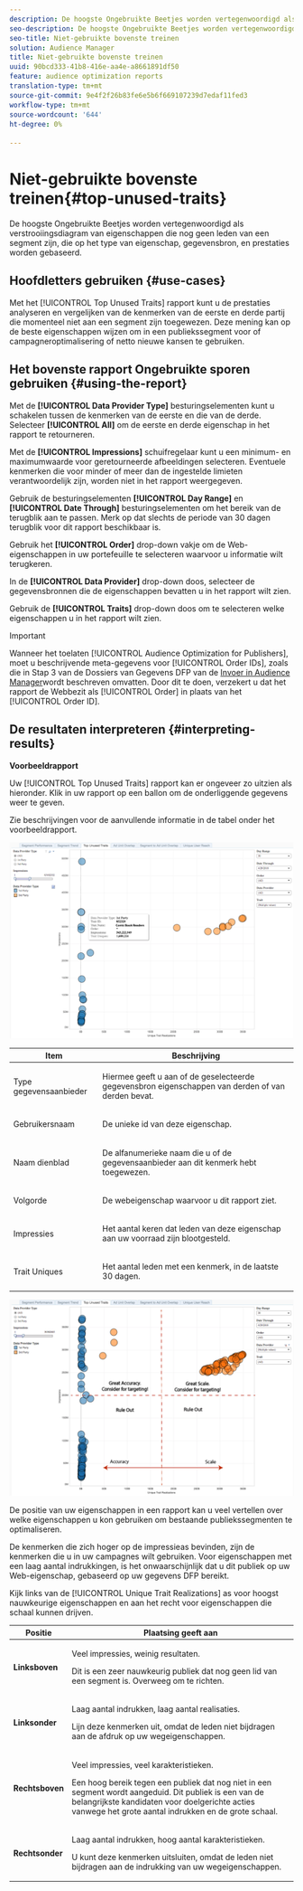 ```yaml
---
description: De hoogste Ongebruikte Beetjes worden vertegenwoordigd als verstrooiingsdiagram van eigenschappen die nog geen leden van een segment zijn, die op het type van eigenschap, gegevensbron, en prestaties worden gebaseerd.
seo-description: De hoogste Ongebruikte Beetjes worden vertegenwoordigd als verstrooiingsdiagram van eigenschappen die nog geen leden van een segment zijn, die op het type van eigenschap, gegevensbron, en prestaties worden gebaseerd.
seo-title: Niet-gebruikte bovenste treinen
solution: Audience Manager
title: Niet-gebruikte bovenste treinen
uuid: 90bcd333-41b8-416e-aa4e-a8661891df50
feature: audience optimization reports
translation-type: tm+mt
source-git-commit: 9e4f2f26b83fe6e5b6f669107239d7edaf11fed3
workflow-type: tm+mt
source-wordcount: '644'
ht-degree: 0%

---
```



# Niet-gebruikte bovenste treinen{#top-unused-traits}

De hoogste Ongebruikte Beetjes worden vertegenwoordigd als verstrooiingsdiagram van eigenschappen die nog geen leden van een segment zijn, die op het type van eigenschap, gegevensbron, en prestaties worden gebaseerd.

## Hoofdletters gebruiken {#use-cases}

Met het [!UICONTROL Top Unused Traits] rapport kunt u de prestaties analyseren en vergelijken van de kenmerken van de eerste en derde partij die momenteel niet aan een segment zijn toegewezen. Deze mening kan op de beste eigenschappen wijzen om in een publiekssegment voor of campagneroptimalisering of netto nieuwe kansen te gebruiken.

## Het bovenste rapport Ongebruikte sporen gebruiken {#using-the-report}

Met de **[!UICONTROL Data Provider Type]** besturingselementen kunt u schakelen tussen de kenmerken van de eerste en die van de derde. Selecteer **[!UICONTROL All]** om de eerste en derde eigenschap in het rapport te retourneren.

Met de **[!UICONTROL Impressions]** schuifregelaar kunt u een minimum- en maximumwaarde voor geretourneerde afbeeldingen selecteren. Eventuele kenmerken die voor minder of meer dan de ingestelde limieten verantwoordelijk zijn, worden niet in het rapport weergegeven.

Gebruik de besturingselementen **[!UICONTROL Day Range]** en **[!UICONTROL Date Through]** besturingselementen om het bereik van de terugblik aan te passen. Merk op dat slechts de periode van 30 dagen terugblik voor dit rapport beschikbaar is.

Gebruik het **[!UICONTROL Order]** drop-down vakje om de Web-eigenschappen in uw portefeuille te selecteren waarvoor u informatie wilt terugkeren.

In de **[!UICONTROL Data Provider]** drop-down doos, selecteer de gegevensbronnen die de eigenschappen bevatten u in het rapport wilt zien.

Gebruik de **[!UICONTROL Traits]** drop-down doos om te selecteren welke eigenschappen u in het rapport wilt zien.

>[!IMPORTANT]
>
>Wanneer het toelaten [!UICONTROL Audience Optimization for Publishers], moet u beschrijvende meta-gegevens voor [!UICONTROL Order IDs], zoals die in Stap 3 van de Dossiers van Gegevens DFP van de [Invoer in Audience Manager](../../../reporting/audience-optimization-reports/aor-publishers/import-dfp.md)wordt beschreven omvatten. Door dit te doen, verzekert u dat het rapport de Webbezit als [!UICONTROL Order] in plaats van het [!UICONTROL Order ID].

## De resultaten interpreteren {#interpreting-results}

**Voorbeeldrapport**

Uw [!UICONTROL Top Unused Traits] rapport kan er ongeveer zo uitzien als hieronder. Klik in uw rapport op een ballon om de onderliggende gegevens weer te geven.

Zie beschrijvingen voor de aanvullende informatie in de tabel onder het voorbeeldrapport.

![](assets/publisher_unused_traits.png)

<table id="table_AFE2540583C34835B04584693ADFD26A"> 
 <thead> 
  <tr> 
   <th colname="col1" class="entry"> Item </th> 
   <th colname="col2" class="entry"> Beschrijving </th> 
  </tr>
 </thead>
 <tbody> 
  <tr> 
   <td colname="col1"> <p><span class="wintitle"> Type gegevensaanbieder</span> </p> </td> 
   <td colname="col2"> <p>Hiermee geeft u aan of de geselecteerde gegevensbron eigenschappen van derden of van derden bevat. </p> </td> 
  </tr> 
  <tr> 
   <td colname="col1"> <p><span class="wintitle"> Gebruikersnaam</span> </p> </td> 
   <td colname="col2"> <p>De unieke id van deze eigenschap. </p> </td> 
  </tr> 
  <tr> 
   <td colname="col1"> <p><span class="wintitle"> Naam dienblad</span> </p> </td> 
   <td colname="col2"> <p>De alfanumerieke naam die u of de gegevensaanbieder aan dit kenmerk hebt toegewezen. </p> </td> 
  </tr> 
  <tr> 
   <td colname="col1"> <p><span class="wintitle"> Volgorde</span> </p> </td> 
   <td colname="col2"> <p>De webeigenschap waarvoor u dit rapport ziet. </p> </td> 
  </tr> 
  <tr> 
   <td colname="col1"> <p><span class="wintitle"> Impressies</span> </p> </td> 
   <td colname="col2"> <p>Het aantal keren dat leden van deze eigenschap aan uw voorraad zijn blootgesteld. </p> </td> 
  </tr> 
  <tr> 
   <td colname="col1"> <p><span class="wintitle"> Trait Uniques</span> </p> </td> 
   <td colname="col2"> <p>Het aantal leden met een kenmerk, in de laatste 30 dagen. </p> </td> 
  </tr> 
 </tbody> 
</table>

![](assets/publisher_unused_traits_final.png)

De positie van uw eigenschappen in een rapport kan u veel vertellen over welke eigenschappen u kon gebruiken om bestaande publiekssegmenten te optimaliseren.

De kenmerken die zich hoger op de impressieas bevinden, zijn de kenmerken die u in uw campagnes wilt gebruiken. Voor eigenschappen met een laag aantal indrukkingen, is het onwaarschijnlijk dat u dit publiek op uw Web-eigenschap, gebaseerd op uw gegevens DFP bereikt.

Kijk links van de [!UICONTROL Unique Trait Realizations] as voor hoogst nauwkeurige eigenschappen en aan het recht voor eigenschappen die schaal kunnen drijven.

<table id="table_A29253B30DFA4CD7B3B7C320DE0BDEA4"> 
 <thead> 
  <tr> 
   <th colname="col1" class="entry"> Positie </th> 
   <th colname="col2" class="entry"> Plaatsing geeft aan </th> 
  </tr> 
 </thead>
 <tbody> 
  <tr> 
   <td colname="col1"> <p> <b>Linksboven</b> </p> </td> 
   <td colname="col2"> <p>Veel impressies, weinig resultaten. </p> <p>Dit is een zeer nauwkeurig publiek dat nog geen lid van een segment is. Overweeg om te richten. </p> </td> 
  </tr> 
  <tr> 
   <td colname="col1"> <p> <b>Linksonder</b> </p> </td> 
   <td colname="col2"> <p>Laag aantal indrukken, laag aantal realisaties. </p> <p> Lijn deze kenmerken uit, omdat de leden niet bijdragen aan de afdruk op uw wegeigenschappen. </p> </td> 
  </tr> 
  <tr> 
   <td colname="col1"> <p> <b>Rechtsboven</b> </p> </td> 
   <td colname="col2"> <p>Veel impressies, veel karakteristieken. </p> <p>Een hoog bereik tegen een publiek dat nog niet in een segment wordt aangeduid. Dit publiek is een van de belangrijkste kandidaten voor doelgerichte acties vanwege het grote aantal indrukken en de grote schaal. </p> </td> 
  </tr> 
  <tr> 
   <td colname="col1"> <p> <b>Rechtsonder</b> </p> </td> 
   <td colname="col2"> <p>Laag aantal indrukken, hoog aantal karakteristieken. </p> <p> U kunt deze kenmerken uitsluiten, omdat de leden niet bijdragen aan de indrukking van uw wegeigenschappen. </p> </td> 
  </tr> 
 </tbody> 
</table>

